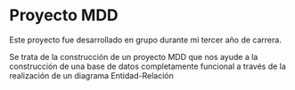 # Proyecto MDD

Este proyecto fue desarrollado en grupo durante mi tercer año de carrera.

Se trata de la construcción de un proyecto MDD que nos ayude a la construcción de una base de datos completamente funcional a través de la realización de un diagrama Entidad-Relación
